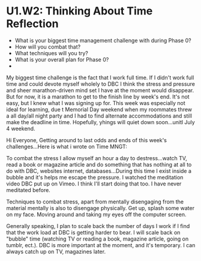 # U1.W2: Thinking About Time Reflection

* What is your biggest time management challenge with during Phase 0? 
* How will you combat that? 
* What techniques will you try?
* What is your overall plan for Phase 0?
* 
My biggest time challenge is the fact that I work full time. If I didn't work full time and could devote myself wholely to DBC I think the stress and pressure and sheer marathon-driven mind set I have at the moment would disappear. But for now, it is a marathon to get to the finish line by week's end. It's not easy, but I knew what I was signing up for.
This week was especially not ideal for learning, due t Memorial Day weekend when my roommates threw a all day/all night party and I had to find alternate accommodations and still make the deadline in time.
Hopefully, yhings will quiet down soon...unitl July 4 weekend.

Hi Everyone,
Getting around to last odds and ends of this week's challenges...Here is what i wrote on Time MNGT:

To combat the stress I allow myself an hour a day to destress...watch TV, read a book or magazine article and do something that has nothing at all to do with DBC, websites internet, databases...During this time I exist inside a bubble and it's helps me escape the pressure. I watched the meditation video DBC put up on Vimeo. I think I'll start doing that too. I have never meditated before.

Techniques to combat stress, apart from mentally disengaging from the material mentally is also to disengage physically. Get up, splash some water on my face. Moving around and taking my eyes off the computer screen.

Generally speaking, I plan to scale back the number of days I work if I find that the work load at DBC is getting harder to bear. I will scale back on "bubble" time (watching TV or reading a book, magazine article, going on tumblr, ect.). DBC is more important at the moment, and it's temporary. I can always catch up on TV, magazines later.
